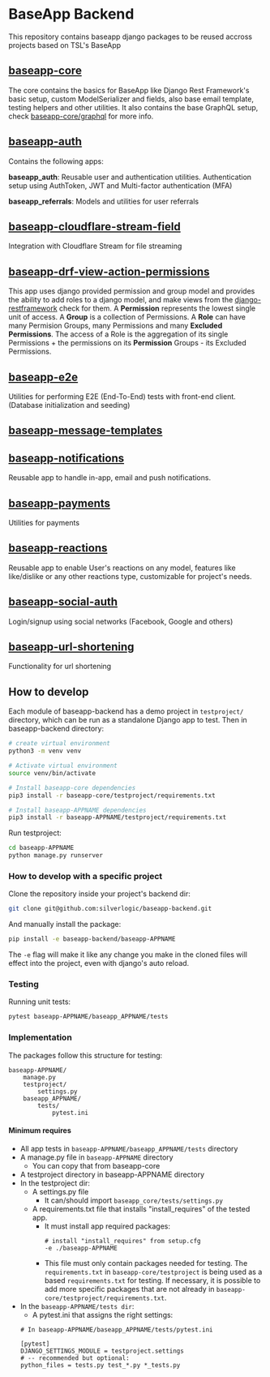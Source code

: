 # BaseApp Backend

This repository contains baseapp django packages to be reused accross projects based on TSL's BaseApp

## [baseapp-core](baseapp-core)

The core contains the basics for BaseApp like Django Rest Framework's basic setup, custom ModelSerializer and fields, also base email template, testing helpers and other utilities. It also contains the base GraphQL setup, check [baseapp-core/graphql](baseapp-core/graphql) for more info.

## [baseapp-auth](baseapp-auth)

Contains the following apps:

**baseapp_auth**: Reusable user and authentication utilities. Authentication setup using AuthToken, JWT and Multi-factor authentication (MFA)

**baseapp_referrals**: Models and utilities for user referrals

## [baseapp-cloudflare-stream-field](baseapp-cloudflare-stream-field)

Integration with Cloudflare Stream for file streaming

## [baseapp-drf-view-action-permissions](baseapp-drf-view-action-permissions)

This app uses django provided permission and group model and provides the ability to add roles to a django model, and make views from the [django-restframework](https://www.django-rest-framework.org/) check for them. A **Permission** represents the lowest single unit of access. A **Group** is a collection of Permissions. A **Role** can have many Permision Groups, many Permissions and many **Excluded Permissions**. The access of a Role is the aggregation of its single Permissions + the permissions on its **Permission** Groups - its Excluded Permissions.

## [baseapp-e2e](baseapp-e2e)

Utilities for performing E2E (End-To-End) tests with front-end client. (Database initialization and seeding)

## [baseapp-message-templates](baseapp-message-templates)

## [baseapp-notifications](baseapp-notifications)

Reusable app to handle in-app, email and push notifications.

## [baseapp-payments](baseapp-payments)

Utilities for payments

## [baseapp-reactions](baseapp-reactions)

Reusable app to enable User's reactions on any model, features like like/dislike or any other reactions type, customizable for project's needs.

## [baseapp-social-auth](baseapp-social-auth)

Login/signup using social networks (Facebook, Google and others)

## [baseapp-url-shortening](baseapp-url-shortening)

Functionality for url shortening

## How to develop

Each module of baseapp-backend has a demo project in `testproject/` directory, which can be run as a standalone Django app to test. Then in baseapp-backend directory:

```bash
# create virtual environment
python3 -m venv venv

# Activate virtual environment
source venv/bin/activate

# Install baseapp-core dependencies
pip3 install -r baseapp-core/testproject/requirements.txt

# Install baseapp-APPNAME dependencies
pip3 install -r baseapp-APPNAME/testproject/requirements.txt
```

Run testproject:

```bash
cd baseapp-APPNAME
python manage.py runserver
```

### How to develop with a specific project

Clone the repository inside your project's backend dir:

```bash
git clone git@github.com:silverlogic/baseapp-backend.git
```

And manually install the package:

```bash
pip install -e baseapp-backend/baseapp-APPNAME
```

The `-e` flag will make it like any change you make in the cloned files will effect into the project, even with django's auto reload.

### Testing

Running unit tests:

```bash
pytest baseapp-APPNAME/baseapp_APPNAME/tests
```

### Implementation

The packages follow this structure for testing:

```
baseapp-APPNAME/
    manage.py
    testproject/
        settings.py
    baseapp_APPNAME/
        tests/
            pytest.ini
```

#### Minimum requires
- All app tests in `baseapp-APPNAME/baseapp_APPNAME/tests` directory
- A manage.py file in `baseapp-APPNAME` directory
  - You can copy that from baseapp-core
- A testproject directory in baseapp-APPNAME directory
- In the testproject dir:
  - A settings.py file
    - It can/should import `baseapp_core/tests/settings.py`
  - A requirements.txt file that installs "install_requires" of the tested app.
    - It must install app required packages:
      ```
      # install "install_requires" from setup.cfg
      -e ./baseapp-APPNAME
      ```
    - This file must only contain packages needed for testing. The `requirements.txt` in `baseapp-core/testproject` is being used as a based `requirements.txt` for testing. If necessary, it is possible to add more specific packages that are not already in `baseapp-core/testproject/requirements.txt`.
- In the `baseapp-APPNAME/tests dir`:
  - A pytest.ini that assigns the right settings:
  ```
  # In baseapp-APPNAME/baseapp_APPNAME/tests/pytest.ini

  [pytest]
  DJANGO_SETTINGS_MODULE = testproject.settings
  # -- recommended but optional:
  python_files = tests.py test_*.py *_tests.py
  ```
